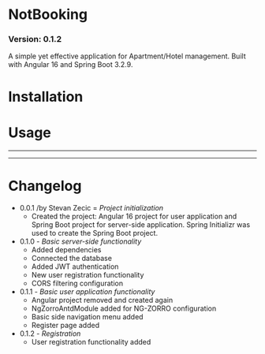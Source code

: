 # NotBooking

### Version: 0.1.2

A simple yet effective application for Apartment/Hotel management. Built with Angular 16 and Spring Boot 3.2.9.

# Installation

# Usage

---
---

# Changelog

- 0.0.1 /by Stevan Zecic = _Project initialization_
  - Created the project: Angular 16 project for user application and Spring Boot project for server-side application. Spring Initializr was used to create the Spring Boot project.
- 0.1.0 - _Basic server-side functionality_
  - Added dependencies
  - Connected the database
  - Added JWT authentication
  - New user registration functionality
  - CORS filtering configuration
- 0.1.1 - _Basic user application functionality_
  - Angular project removed and created again
  - NgZorroAntdModule added for NG-ZORRO configuration
  - Basic side navigation menu added
  - Register page added
- 0.1.2 - _Registration_
  - User registration functionality added